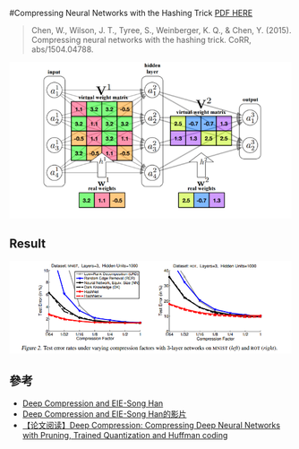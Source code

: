 #Compressing Neural Networks with the Hashing Trick 
[PDF HERE](http://www.jmlr.org/proceedings/papers/v37/chenc15.pdf)
>Chen, W., Wilson, J. T., Tyree, S., Weinberger, K. Q., & Chen, Y. (2015). Compressing neural networks with the hashing trick. CoRR, abs/1504.04788.

![](https://github.com/jasminehung/Deep-Learning-paper/blob/master/images/hashnet.PNG)

## Result
![](https://github.com/jasminehung/Deep-Learning-paper/blob/master/images/hashresult.PNG)

## 參考
+ [Deep Compression and EIE-Song Han](http://web.stanford.edu/class/ee380/Abstracts/160106-slides.pdf)
+ [Deep Compression and EIE-Song Han的影片](https://www.youtube.com/watch?v=CrDRr2fxbsg)
+ [【论文阅读】Deep Compression: Compressing Deep Neural Networks with Pruning, Trained Quantization and Huffman coding](http://blog.csdn.net/cyh_24/article/details/51708469)
